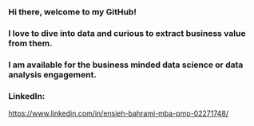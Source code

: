 
### Hi there, welcome to my GitHub! 

### I love to dive into data and curious to extract business value from them.

### I am available for the business minded data science or data analysis engagement.

### LinkedIn: 
https://www.linkedin.com/in/ensieh-bahrami-mba-pmp-02271748/
